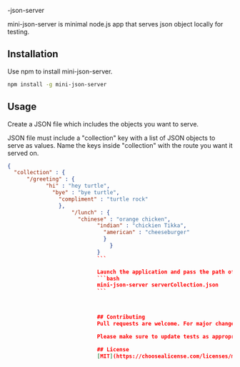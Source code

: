 -json-server

mini-json-server is minimal node.js app that serves json object locally for testing.

## Installation

Use npm to install mini-json-server.

```bash
npm install -g mini-json-server
```

## Usage
Create a JSON file which includes the objects you want to serve.

JSON file must include a "collection" key with a list of JSON objects to serve as values. 
Name the keys inside "collection" with the route you want it served on.

```JSON
{
  "collection" : { 
      "/greeting" : {
            "hi" : "hey turtle",
	          "bye" : "bye turtle",
		        "compliment" : "turtle rock"
			    },
			        "/lunch" : {
				      "chinese" : "orange chicken",
				            "indian" : "chickien Tikka",
					          "american" : "cheeseburger"
						      }
						        }
							}
							```

							Launch the application and pass the path of the JSON file.
							```bash
							mini-json-server serverCollection.json
							``` 



							## Contributing
							Pull requests are welcome. For major changes, please open an issue first to discuss what you would like to change.

							Please make sure to update tests as appropriate.

							## License
							[MIT](https://choosealicense.com/licenses/mit/)
